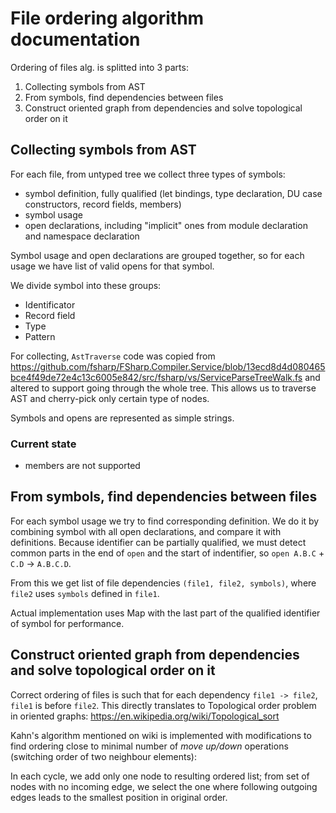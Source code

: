 # File ordering algorithm documentation

Ordering of files alg. is splitted into 3 parts:

1. Collecting symbols from AST
2. From symbols, find dependencies between files
3. Construct oriented graph from dependencies and solve topological order on it

## Collecting symbols from AST

For each file, from untyped tree we collect three types of symbols:
* symbol definition, fully qualified (let bindings, type declaration, DU case constructors, record fields, members) 
* symbol usage
* open declarations, including "implicit" ones from module declaration and namespace declaration

Symbol usage and open declarations are grouped together, so for each usage we have list of valid opens for that symbol.

We divide symbol into these groups:
* Identificator
* Record field
* Type
* Pattern

For collecting, `AstTraverse` code was copied from https://github.com/fsharp/FSharp.Compiler.Service/blob/13ecd8d4d080465bce4f49de72e4c13c6005e842/src/fsharp/vs/ServiceParseTreeWalk.fs and altered to support going through the whole tree. 
This allows us to traverse AST and cherry-pick only certain type of nodes.

Symbols and opens are represented as simple strings.

### Current state
* members are not supported

## From symbols, find dependencies between files

For each symbol usage we try to find corresponding definition. 
We do it by combining symbol with all open declarations, and compare it with definitions.
Because identifier can be partially qualified, we must detect common parts in the end of `open` and the start of indentifier,
so `open A.B.C` + `C.D` -> `A.B.C.D`.

From this we get list of file dependencies `(file1, file2, symbols)`, where `file2` uses `symbols` defined in `file1`.

Actual implementation uses Map with the last part of the qualified identifier of symbol for performance.

## Construct oriented graph from dependencies and solve topological order on it

Correct ordering of files is such that for each dependency `file1 -> file2`, `file1` is before `file2`.
This directly translates to Topological order problem in oriented graphs: https://en.wikipedia.org/wiki/Topological_sort

Kahn's algorithm mentioned on wiki is implemented with modifications to find ordering close to minimal number of *move up/down* operations (switching order of two neighbour elements):

In each cycle, we add only one node to resulting ordered list; from set of nodes with no incoming edge, we select the one where following outgoing edges leads to the smallest position in original order.
